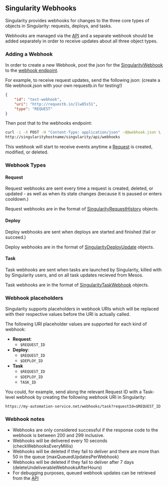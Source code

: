 ## Singularity Webhooks

Singularity provides webhooks for changes to the three core types of objects in Singularity: requests, deploys, and tasks.

Webhooks are managed via the [API](apidocs/api-webhooks.md) and a separate webhook should be added separately in order to receive updates about all three object types.

### Adding a Webhook

In order to create a new Webhook, post the json for the [SingularityWebhook](apidocs/models.md#model-SingularityWebhook) to the [webhook endpoint](apidocs/api-webhooks.md#post-apiwebhooks).

For example, to receive request updates, send the following json: (create a file webhook.json with your own requestb.in for testing!)

```json
{
    "id": "test-webhook",
    "uri": "http://requestb.in/1lw85s51",
    "type": "REQUEST"
}
```

Then post that to the webhooks endpoint:

```sh
curl -i -X POST -H "Content-Type: application/json" -d@webhook.json \
http://singularityhostname/singularity/api/webhooks
```

This webhook will start to receive events anytime a [Request](apidocs/models.md#model-SingularityRequest) is created, modified, or deleted.

### Webhook Types

#### Request

Request webhooks are sent every time a request is created, deleted, or updated - as well as when its state changes (because it is paused or enters cooldown.)

Request webhooks are in the format of [SingularityRequestHistory](apidocs/models.md#model-singularityrequesthistory) objects. 

#### Deploy

Deploy webhooks are sent when deploys are started and finished (fail or succeed.)

Deploy webhooks are in the format of [SingularityDeployUpdate](apidocs/models.md#model-SingularityDeployUpdate) objects.

#### Task

Task webhooks are sent when tasks are launched by Singularity, killed with by Singularity users, and on all task updates recieved from Mesos.

Task webhooks are in the format of [SingularityTaskWebhook](https://github.com/HubSpot/Singularity/blob/master/SingularityBase/src/main/java/com/hubspot/singularity/SingularityTaskWebhook.java) objects.

### Webhook placeholders

Singularity supports placeholders in webhook URIs which will be replaced with their respective values before the URI is actually called.

The following URI placeholder values are supported for each kind of webhook:
- **Request**:
  - `$REQUEST_ID`
- **Deploy**:
  - `$REQUEST_ID`
  - `$DEPLOY_ID`
- **Task**
  - `$REQUEST_ID`
  - `$DEPLOY_ID`
  - `TASK_ID`

You could, for example, send along the relevant Request ID with a Task-level webhook by creating the following webhook URI in Singularity:
```
https://my-automation-service.net/webhooks/task?requestId=$REQUEST_ID
```

### Webhook notes

- Webhooks are only considered successful if the response code to the webhook is between 200 and 299 inclusive.
- Webhooks will be delivered every 10 seconds (checkWebhooksEveryMillis) 
- Webhooks will be deleted if they fail to deliver and there are more than 50 in the queue (maxQueuedUpdatesPerWebhook)
- Webhooks will be deleted if they fail to deliver after 7 days (deleteUndeliverableWebhooksAfterHours)
- For debugging purposes, queued webhook updates can be retrieved from the [API](apidocs/api-webhooks.md#get-apiwebhooksrequestwebhookid)

